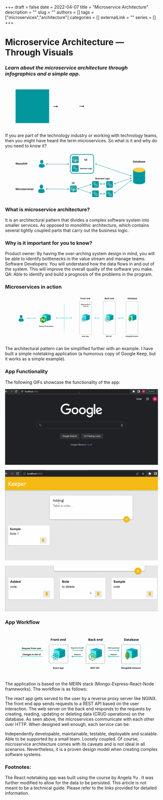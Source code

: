 +++ 
draft = false
date = 2022-04-07
title = "Microservice Architecture"
description = ""
slug = ""
authors = []
tags = ["microservices","architecture"]
categories = []
externalLink = ""
series = []
+++
# Microservice Architecture — Through Visuals
### _Learn about the microservice architecture through infographics and a simple app._

![1.gif](images/1.gif)

If you are part of the technology industry or working with technology teams, then you might have heard the term microservices. So what is it and why do you need to know it?

![2.gif](images/2.gif)

### What is microservice architecture?
It is an architectural pattern that divides a complex software system into smaller services. As opposed to monolithic architecture, which contains several tightly coupled parts that carry out the business logic.

### Why is it important for you to know?
Product owner: By having the over-arching system design in mind, you will be able to identify bottlenecks in the value stream and manage teams.
Software Developers: You will understand how the data flows in and out of the system. This will improve the overall quality of the software you make.
QA: Able to identify and build a prognosis of the problems in the program.

### Microservices in action

![3.gif](images/3.gif)

The architectural pattern can be simplified further with an example. I have built a simple notetaking application (a humorous copy of Google Keep, but it works as a simple example).

### App Functionality
The following GIFs showcase the functionality of the app:

![4.gif](images/4.gif)

![5.gif](images/5.gif)

![6.gif](images/6.gif)

### App Workflow

![7.gif](images/7.gif)

The application is based on the MERN stack (Mongo-Express-React-Node frameworks). The workflow is as follows:

The react app gets served to the user by a reverse proxy server like NGINX.
The front end app sends requests to a REST API based on the user interaction.
The web server on the back end responds to the requests by creating, reading, updating or deleting data (CRUD operations) on the database.
As seen above, the microservices communicate with each other over HTTP. When designed well enough, each service can be:

Independently developable, maintainable, testable, deployable and scalable.
Able to be supported by a small team.
Loosely coupled.
Of course, microservice architecture comes with its caveats and is not ideal in all scenarios. Nevertheless, it is a proven design model when creating complex software systems.

### Footnotes:
The React notetaking app was built using the course by 
Angela Yu
. It was further modified to allow for the data to be persisted.
This article is not meant to be a technical guide. Please refer to the links provided for detailed information.
